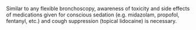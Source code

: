 Similar to any flexible bronchoscopy, awareness of toxicity and side effects of medications given for conscious sedation (e.g. midazolam, propofol, fentanyl, etc.) and cough suppression (topical lidocaine) is necessary.